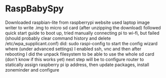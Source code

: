 # RaspBabySpy
Downloaded raspbian-lite from raspberrypi website
used laptop image writer to write .img to micro sd card (after unzipping the download)
followed quick start guide to boot up, tried manually connecting pi to wi-fi, but failed (should probably clear command history and delete /etc/wpa_supplicant.conf)
did:
sudo raspi-config
to start the config wizard where (under advanced settings) I enabled ssh, vnc and then after rebooting I did the unpack filesystem to be able to use the whole sd card (don't know if this works yet)
next step will be to configure router to statically assign raspberry pi ip address, then update packages, install zoneminder and configure
